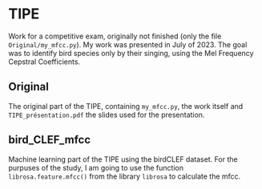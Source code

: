 # TIPE

Work for a competitive exam, originally not finished (only the file `Original/my_mfcc.py`). My work was presented in July of 2023.
The goal was to identify bird species only by their singing, using the Mel Frequency Cepstral Coefficients.

## Original
The original part of the TIPE, containing `my_mfcc.py`, the work itself and `TIPE_présentation.pdf` the slides used for the presentation.

## bird_CLEF_mfcc
Machine learning part of the TIPE using the birdCLEF dataset.
For the purpuses of the study, I am going to use the function `librosa.feature.mfcc()` from the library `librosa` to calculate the mfcc.
